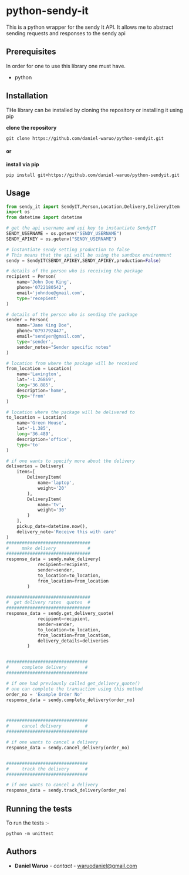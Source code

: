 # python-sendy-it

This is a python wrapper for the sendy It API.
It allows me to abstract sending requests and responses to the sendy api

## Prerequisites
In order for one to use this library one must have.
* python

## Installation
THe library can be installed by cloning the repository or
installing it using pip

**clone the repository**
```shell script
git clone https://github.com/daniel-waruo/python-sendyit.git
``` 

#### or

**install via pip**
```shell script
pip install git+https://github.com/daniel-waruo/python-sendyit.git
``` 

## Usage

```python
from sendy_it import SendyIT,Person,Location,Delivery,DeliveryItem
import os
from datetime import datetime

# get the api username and api key to instantiate SendyIT
SENDY_USERNAME = os.getenv("SENDY_USERNAME")
SENDY_APIKEY = os.getenv("SENDY_USERNAME")

# instantiate sendy setting production to false
# This means that the api will be using the sandbox environment
sendy = SendyIT(SENDY_APIKEY,SENDY_APIKEY,production=False)

# details of the person who is receiving the package
recipient = Person(
    name='John Doe King',
    phone='0722180542',
    email='johndoe@gmail.com',
    type='recepient'
)

# details of the person who is sending the package
sender = Person(
    name="Jane King Doe",
    phone="0797792447",
    email="sendyer@gmail.com",
    type='sender',
    sender_notes="Sender specific notes"
)

# location from where the package will be received
from_location = Location(
    name='Lavington',
    lat='-1.26869',
    long='36.885',
    description='home',
    type='from'
)

# location where the package will be delivered to
to_location = Location(
    name='Green House',
    lat='-1.385',
    long='36.489',
    description='office',
    type='to'
)

# if one wants to specify more about the delivery
deliveries = Delivery(
    items=[
        DeliveryItem(
            name='laptop',
            weight='20'
        ),
        DeliveryItem(
            name='tv',
            weight='30'
        )
    ],
    pickup_date=datetime.now(),
    delivery_note='Receive this with care'
)
################################
#     make delivery            #
################################
response_data = sendy.make_delivery(
            recipient=recipient,
            sender=sender,
            to_location=to_location,
            from_location=from_location
        )

################################
#  get delivery rates  quotes  #
################################
response_data = sendy.get_delivery_quote(
            recipient=recipient,
            sender=sender,
            to_location=to_location,
            from_location=from_location,
            delivery_details=deliveries
        )


###############################
#     complete delivery       #
###############################

# if one had previously called get_delivery_quote()
# one can complete the transaction using this method
order_no = 'Example Order No'
response_data = sendy.complete_delivery(order_no)



###############################
#     cancel delivery         #
###############################

# if one wants to cancel a delivery
response_data = sendy.cancel_delivery(order_no)


###############################
#     track the delivery      #
###############################

# if one wants to cancel a delivery
response_data = sendy.track_delivery(order_no)


```
## Running the tests
To run the tests :-

```
python -m unittest 
```

## Authors

* **Daniel Waruo** - *contact* - waruodaniel@gmail.com
